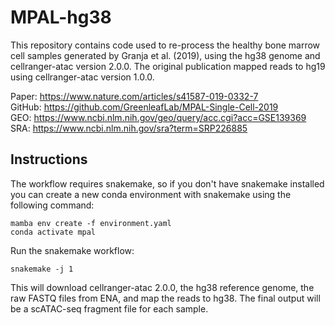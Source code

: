 # MPAL-hg38

This repository contains code used to re-process the healthy bone marrow cell
samples generated by Granja et al. (2019), using the hg38 genome and cellranger-atac
version 2.0.0. The original publication mapped reads to hg19 using cellranger-atac
version 1.0.0.

Paper: https://www.nature.com/articles/s41587-019-0332-7  
GitHub: https://github.com/GreenleafLab/MPAL-Single-Cell-2019  
GEO: https://www.ncbi.nlm.nih.gov/geo/query/acc.cgi?acc=GSE139369  
SRA: https://www.ncbi.nlm.nih.gov/sra?term=SRP226885  

## Instructions

The workflow requires snakemake, so if you don't have snakemake installed you
can create a new conda environment with snakemake using the following command:

```
mamba env create -f environment.yaml
conda activate mpal
```

Run the snakemake workflow:

```
snakemake -j 1
```

This will download cellranger-atac 2.0.0, the hg38 reference genome, the raw
FASTQ files from ENA, and map the reads to hg38. The final output will be
a scATAC-seq fragment file for each sample.
